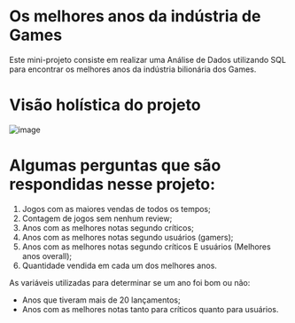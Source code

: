 # Os melhores anos da indústria de Games
Este mini-projeto consiste em realizar uma Análise de Dados utilizando SQL para encontrar os melhores anos da indústria bilionária dos Games.

# Visão holística do projeto 

![image](https://github.com/lucaslimaa2/SQL_Melhores_anos_dos_Games/assets/116041146/6b0e260e-243d-4939-ae46-55087e0baf5f)

# Algumas perguntas que são respondidas nesse projeto:
1) Jogos com as maiores vendas de todos os tempos;
2) Contagem de jogos sem nenhum review;
3) Anos com as melhores notas segundo críticos;
4) Anos com as melhores notas segundo usuários (gamers);
5) Anos com as melhores notas segundo críticos E usuários (Melhores anos overall);
6) Quantidade vendida em cada um dos melhores anos.

As variáveis utilizadas para determinar se um ano foi bom ou não:
- Anos que tiveram mais de 20 lançamentos;
- Anos com as melhores notas tanto para críticos quanto para usuários.

